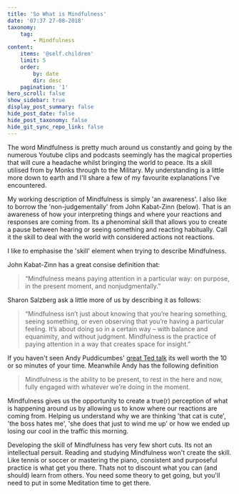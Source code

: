```yaml
---
title: 'So What is Mindfulness'
date: '07:37 27-08-2018'
taxonomy:
    tag:
        - Mindfulness
content:
    items: '@self.children'
    limit: 5
    order:
        by: date
        dir: desc
    pagination: '1'
hero_scroll: false
show_sidebar: true
display_post_summary: false
hide_post_date: false
hide_post_taxonomy: false
hide_git_sync_repo_link: false
---
```


The word Mindfulness is pretty much around us constantly and going by the numerous Youtube clips and podcasts seemingly has the magical properties that will cure a headache whilst bringing the world to peace. Its a skill utilised from by Monks through to the Military. My understanding is a little more down to earth and I'll share a few of my favourite explanations I've encountered.

My working description of Mindfulness is simply 'an awareness'. I also like to borrow the 'non-judgementally' from John Kabat-Zinn (below). That is an awareness of how your interpreting things and where your reactions and responses are coming from. Its a phenominal skill that allows you to create a pause between hearing or seeing something and reacting habitually. Call it the skill to deal with the world with considered actions not reactions.

I like to emphasise the 'skill' element when trying to describe Mindfulness.

John Kabat-Zinn has a great consise definition that:
> “Mindfulness means paying attention in a particular way: on purpose, in the present moment, and nonjudgmentally.”
 
Sharon Salzberg ask a little more of us by describing it as follows: 
>“Mindfulness isn’t just about knowing that you’re hearing something, seeing something, or even observing that you’re having a particular feeling. It’s about doing so in a certain way – with balance and equanimity, and without judgment. Mindfulness is the practice of paying attention in a way that creates space for insight.” 

If you haven't seen Andy Puddicumbes' [great Ted talk](https://www.ted.com/talks/andy_puddicombe_all_it_takes_is_10_mindful_minutes) its well worth the 10 or so minutes of your time. Meanwhile Andy has the following definition
> Mindfulness is the ability to be present, to rest in the here and now, fully engaged with whatever we’re doing in the moment.

Mindfulness gives us the opportunity to create a true(r) perception of what is happening around us by allowing us to know where our reactions are coming from. Helping us understand why we are thinking 'that cat is cute', 'the boss hates me', 'she does that just to wind me up' or how we ended up losing our cool in the traffic this morning. 

Developing the skill of Mindfulness has very few short cuts. Its not an intellectual persuit. Reading and studying Mindfulness won't create the skill. Like tennis or soccer or mastering the piano, consistent and purposeful practice is what get you there. Thats not to discount what you can (and should) learn from others. You need some theory to get going, but you'll need to put in some Meditation time to get there.
